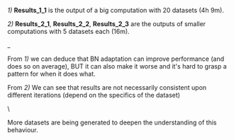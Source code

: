 *1)* **Results_1_1** is the output of a big computation with 20 datasets (4h 9m).

*2)* **Results_2_1**, **Results_2_2**, **Results_2_3** are the outputs of smaller computations with 5 datasets each (16m).

_

From *1)* we can deduce that BN adaptation can improve performance (and does so on average), BUT it can also make it worse and it's hard to grasp a pattern for when it does what.

From *2)* We can see that results are not necessarily consistent upon different iterations (depend on the specifics of the dataset)
 
\

More datasets are being generated to deepen the understanding of this behaviour.


